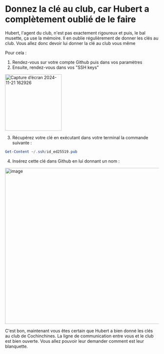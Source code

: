 # Donnez la clé au club, car Hubert a complètement oublié de le faire 

Hubert, l'agent du club, n'est pas exactement rigoureux et puis, le bal musette, ça use la mémoire. Il en oublie régulièrement de donner les clés au club. Vous allez donc devoir lui donner la clé au club vous même

Pour cela : 

1. Rendez-vous sur votre compte Github puis dans vos paramètres
2. Ensuite, rendez-vous dans vos "SSH keys"

   
<img width="185" alt="Capture d’écran 2024-11-21 162926" src="https://github.com/user-attachments/assets/1b9dc26a-82a8-4eee-ba3e-b4be9442f3e0">


3. Récupérez votre clé en exécutant dans votre terminal la commande suivante : 

```powershell
Get-Content ~/.ssh/id_ed25519.pub
```

4. Insérez cette clé dans Github en lui donnant un nom : 

<img width="511" alt="image" src="https://github.com/user-attachments/assets/6da7f402-081d-4126-a8a1-1f7da17f01c1">

C'est bon, maintenant vous êtes certain que Hubert a bien donné les clés au club de Cochinchines. La ligne de communication entre vous et le club est bien ouverte. Vous allez pouvoir leur demander comment est leur blanquette.  
